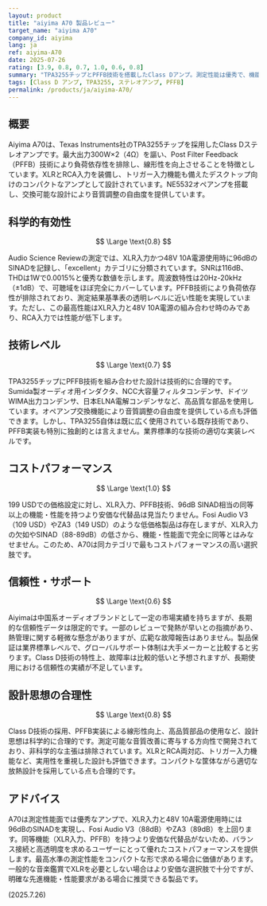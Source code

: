 ```yaml
---
layout: product
title: "aiyima A70 製品レビュー"
target_name: "aiyima A70"
company_id: aiyima
lang: ja
ref: aiyima-A70
date: 2025-07-26
rating: [3.9, 0.8, 0.7, 1.0, 0.6, 0.8]
summary: "TPA3255チップとPFFB技術を搭載したClass Dアンプ。測定性能は優秀で、機能セットにおけるコストパフォーマンスも優位です。"
tags: [Class D アンプ, TPA3255, ステレオアンプ, PFFB]
permalink: /products/ja/aiyima-A70/
---
```


## 概要

Aiyima A70は、Texas Instruments社のTPA3255チップを採用したClass Dステレオアンプです。最大出力300W×2（4Ω）を謳い、Post Filter Feedback（PFFB）技術により負荷依存性を排除し、線形性を向上させることを特徴としています。XLRとRCA入力を装備し、トリガー入力機能も備えたデスクトップ向けのコンパクトなアンプとして設計されています。NE5532オペアンプを搭載し、交換可能な設計により音質調整の自由度を提供しています。

## 科学的有効性

$$ \Large \text{0.8} $$

Audio Science Reviewの測定では、XLR入力かつ48V 10A電源使用時に96dBのSINADを記録し、「excellent」カテゴリに分類されています。SNRは116dB、THDは1Wで0.0015%と優秀な数値を示します。周波数特性は20Hz-20kHz（±1dB）で、可聴域をほぼ完全にカバーしています。PFFB技術により負荷依存性が排除されており、測定結果基準表の透明レベルに近い性能を実現しています。ただし、この最高性能はXLR入力と48V 10A電源の組み合わせ時のみであり、RCA入力では性能が低下します。

## 技術レベル

$$ \Large \text{0.7} $$

TPA3255チップにPFFB技術を組み合わせた設計は技術的に合理的です。Sumida製オーディオ用インダクタ、NCC大容量フィルタコンデンサ、ドイツWIMA出力コンデンサ、日本ELNA電解コンデンサなど、高品質な部品を使用しています。オペアンプ交換機能により音質調整の自由度を提供している点も評価できます。しかし、TPA3255自体は既に広く使用されている既存技術であり、PFFB実装も特別に独創的とは言えません。業界標準的な技術の適切な実装レベルです。

## コストパフォーマンス

$$ \Large \text{1.0} $$

199 USDでの価格設定に対し、XLR入力、PFFB技術、96dB SINAD相当の同等以上の機能・性能を持つより安価な代替品は見当たりません。Fosi Audio V3（109 USD）やZA3（149 USD）のような低価格製品は存在しますが、XLR入力の欠如やSINAD（88-89dB）の低さから、機能・性能面で完全に同等とはみなせません。このため、A70は同カテゴリで最もコストパフォーマンスの高い選択肢です。

## 信頼性・サポート

$$ \Large \text{0.6} $$

Aiyimaは中国系オーディオブランドとして一定の市場実績を持ちますが、長期的な信頼性データは限定的です。一部のレビューで発熱が早いとの指摘があり、熱管理に関する軽微な懸念がありますが、広範な故障報告はありません。製品保証は業界標準レベルで、グローバルサポート体制は大手メーカーと比較すると劣ります。Class D技術の特性上、故障率は比較的低いと予想されますが、長期使用における信頼性の実績が不足しています。

## 設計思想の合理性

$$ \Large \text{0.8} $$

Class D技術の採用、PFFB実装による線形性向上、高品質部品の使用など、設計思想は科学的に合理的です。測定可能な音質改善に寄与する方向性で開発されており、非科学的な主張は排除されています。XLRとRCA両対応、トリガー入力機能など、実用性を重視した設計も評価できます。コンパクトな筐体ながら適切な放熱設計を採用している点も合理的です。

## アドバイス

A70は測定性能面では優秀なアンプで、XLR入力と48V 10A電源使用時には96dBのSINADを実現し、Fosi Audio V3（88dB）やZA3（89dB）を上回ります。同等機能（XLR入力、PFFB）を持つより安価な代替品がないため、バランス接続と高透明度を求めるユーザーにとって優れたコストパフォーマンスを提供します。最高水準の測定性能をコンパクトな形で求める場合に価値があります。一般的な音楽鑑賞でXLRを必要としない場合はより安価な選択肢で十分ですが、明確な先進機能・性能要求がある場合に推奨できる製品です。

(2025.7.26)